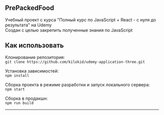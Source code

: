 ## PrePackedFood

Учебный проект с курса "Полный курс по JavaScript + React - с нуля до результата" на Udemy<br>
Создан с целью закрепить полученные знания по JavaScript

## Как использовать

Клонирование репозитория:\
`git clone https://github.com/kilokid/udemy-application-three.git`

Установка зависимостей:\
`npm install`

Сборка проекта в режиме разработки и запуск локального сервера:\
`npm start`

Сборка в продакшн:\
`npm run build`

---
